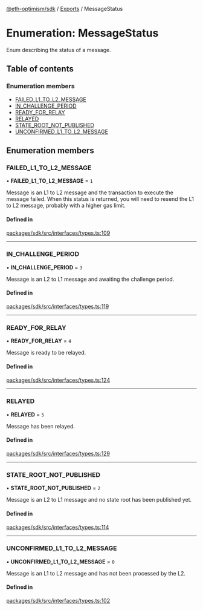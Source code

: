 [@eth-optimism/sdk](../README.md) / [Exports](../modules.md) / MessageStatus

# Enumeration: MessageStatus

Enum describing the status of a message.

## Table of contents

### Enumeration members

- [FAILED\_L1\_TO\_L2\_MESSAGE](MessageStatus.md#failed_l1_to_l2_message)
- [IN\_CHALLENGE\_PERIOD](MessageStatus.md#in_challenge_period)
- [READY\_FOR\_RELAY](MessageStatus.md#ready_for_relay)
- [RELAYED](MessageStatus.md#relayed)
- [STATE\_ROOT\_NOT\_PUBLISHED](MessageStatus.md#state_root_not_published)
- [UNCONFIRMED\_L1\_TO\_L2\_MESSAGE](MessageStatus.md#unconfirmed_l1_to_l2_message)

## Enumeration members

### FAILED\_L1\_TO\_L2\_MESSAGE

• **FAILED\_L1\_TO\_L2\_MESSAGE** = `1`

Message is an L1 to L2 message and the transaction to execute the message failed.
When this status is returned, you will need to resend the L1 to L2 message, probably with a
higher gas limit.

#### Defined in

[packages/sdk/src/interfaces/types.ts:109](https://github.com/ethereum-optimism/optimism/blob/develop/packages/sdk/src/interfaces/types.ts#L109)

___

### IN\_CHALLENGE\_PERIOD

• **IN\_CHALLENGE\_PERIOD** = `3`

Message is an L2 to L1 message and awaiting the challenge period.

#### Defined in

[packages/sdk/src/interfaces/types.ts:119](https://github.com/ethereum-optimism/optimism/blob/develop/packages/sdk/src/interfaces/types.ts#L119)

___

### READY\_FOR\_RELAY

• **READY\_FOR\_RELAY** = `4`

Message is ready to be relayed.

#### Defined in

[packages/sdk/src/interfaces/types.ts:124](https://github.com/ethereum-optimism/optimism/blob/develop/packages/sdk/src/interfaces/types.ts#L124)

___

### RELAYED

• **RELAYED** = `5`

Message has been relayed.

#### Defined in

[packages/sdk/src/interfaces/types.ts:129](https://github.com/ethereum-optimism/optimism/blob/develop/packages/sdk/src/interfaces/types.ts#L129)

___

### STATE\_ROOT\_NOT\_PUBLISHED

• **STATE\_ROOT\_NOT\_PUBLISHED** = `2`

Message is an L2 to L1 message and no state root has been published yet.

#### Defined in

[packages/sdk/src/interfaces/types.ts:114](https://github.com/ethereum-optimism/optimism/blob/develop/packages/sdk/src/interfaces/types.ts#L114)

___

### UNCONFIRMED\_L1\_TO\_L2\_MESSAGE

• **UNCONFIRMED\_L1\_TO\_L2\_MESSAGE** = `0`

Message is an L1 to L2 message and has not been processed by the L2.

#### Defined in

[packages/sdk/src/interfaces/types.ts:102](https://github.com/ethereum-optimism/optimism/blob/develop/packages/sdk/src/interfaces/types.ts#L102)
